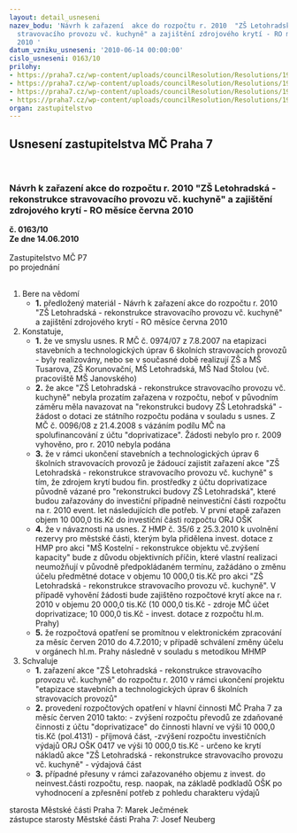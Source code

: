 ```yaml
---
layout: detail_usneseni
nazev_bodu: 'Návrh k zařazení  akce do rozpočtu r. 2010  "ZŠ Letohradská - rekonstrukce
  stravovacího provozu vč. kuchyně" a zajištění zdrojového krytí - RO měsíce června
  2010 '
datum_vzniku_usneseni: '2010-06-14 00:00:00'
cislo_usneseni: 0163/10
prilohy:
- https://praha7.cz/wp-content/uploads/councilResolution/Resolutions/19589/3-10-usneseni0974_07r.doc
- https://praha7.cz/wp-content/uploads/councilResolution/Resolutions/19589/3-10-p%c5%99%c3%adpism%c5%a1_kosteln%c3%ad.pdf
- https://praha7.cz/wp-content/uploads/councilResolution/Resolutions/19589/3-10-usneseni0096_08z.doc
- https://praha7.cz/wp-content/uploads/councilResolution/Resolutions/19589/3-10-usneseni0557_10r.doc
organ: zastupitelstvo
---
```

<div id="ucUsn_pList" class="usn">
	<span><h2>Usnesení zastupitelstva MČ Praha 7 </h2>
<br></span><div class="standBody">
<span><h3>Návrh k zařazení  akce do rozpočtu r. 2010  "ZŠ Letohradská - rekonstrukce stravovacího provozu vč. kuchyně" a zajištění zdrojového krytí - RO měsíce června 2010 </h3></span><div class="center">
		<strong>č. 0163/10</strong><br>
	</div>
<div class="center">
		<strong>Ze dne 14.06.2010</strong><br><br>
	</div>Zastupitelstvo MČ P7<br> po projednání<br><br><ol>
<li>Bere na vědomí<ul><li>
<strong>1.</strong> předložený materiál - Návrh k zařazení  akce do rozpočtu r. 2010  "ZŠ Letohradská - rekonstrukce stravovacího provozu vč. kuchyně" a zajištění zdrojového krytí - RO měsíce června 2010 </li></ul>
</li>
<li>Konstatuje,<ul>
<li>
<strong>1.</strong> že ve smyslu usnes. R MČ č. 0974/07 z 7.8.2007 na etapizaci stavebních a technologických úprav 6 školních stravovacích provozů - byly realizovány,  nebo se v současné době realizují ZŠ a MŠ Tusarova, ZŠ Korunovační, MŠ Letohradská, MŠ Nad Štolou (vč. pracoviště MŠ Janovského) </li>
<li>
<strong>2.</strong> že akce "ZŠ Letohradská - rekonstrukce stravovacího provozu vč. kuchyně" nebyla prozatím zařazena v rozpočtu, neboť v původním záměru měla navazovat na "rekonstrukci budovy ZŠ Letohradská" - žádost o dotaci ze státního rozpočtu podána v souladu s usnes. Z MČ č. 0096/08 z 21.4.2008 s vázáním podílu MČ na spolufinancování  z účtu "doprivatizace". Žádosti nebylo pro r. 2009 vyhověno, pro r. 2010 nebyla podána </li>
<li>
<strong>3.</strong> že v rámci ukončení stavebních a technologických úprav 6 školních stravovacích provozů je žádoucí zajistit zařazení akce "ZŠ Letohradská - rekonstrukce stravovacího provozu vč. kuchyně" s tím, že zdrojem krytí budou fin. prostředky z účtu doprivatizace původně vázané pro "rekonstrukci budovy ZŠ Letohradská", které budou zařazovány do investiční případně neinvestiční části rozpočtu na r. 2010 event. let následujících dle potřeb. V první etapě zařazen objem 10 000,0 tis.Kč do investiční části rozpočtu ORJ OŠK</li>
<li>
<strong>4.</strong> že v návaznosti na usnes. Z HMP č. 35/6 z 25.3.2010  k uvolnění rezervy pro městské části, kterým byla přidělena invest. dotace z HMP pro akci "MŠ Kostelní - rekonstrukce objektu vč.zvýšení kapacity" bude z důvodu objektivních příčin, které vlastní realizaci neumožňují v původně předpokládaném termínu, zažádáno o změnu účelu předmětné dotace v objemu 10 000,0 tis.Kč pro akci "ZŠ Letohradská - rekonstrukce stravovacího provozu vč. kuchyně".  V případě vyhovění žádosti bude zajištěno rozpočtové krytí akce  na r. 2010 v objemu 20 000,0 tis.Kč (10 000,0 tis.Kč - zdroje MČ účet doprivatizace; 10 000,0 tis.Kč - invest. dotace z rozpočtu hl.m. Prahy)</li>
<li>
<strong>5.</strong> že rozpočtová opatření se promítnou v elektronickém zpracování za měsíc červen 2010 do 4.7.2010; v případě schválení změny účelu v orgánech hl.m. Prahy následně v souladu s metodikou MHMP</li>
</ul>
</li>
<li>Schvaluje<ul>
<li>
<strong>1.</strong> zařazení akce "ZŠ Letohradská - rekonstrukce stravovacího provozu vč. kuchyně" do rozpočtu r. 2010 v  rámci ukončení projektu "etapizace stavebních a technologických úprav  6 školních stravovacích provozů" </li>
<li>
<strong>2.</strong> provedení rozpočtových opatření v hlavní činnosti MČ Praha 7 za měsíc červen 2010 takto:                                                                                                                             - zvýšení rozpočtu převodů ze zdaňované činnosti z účtu "doprivatizace"  do činnosti hlavní ve výši  10 000,0 tis.Kč (pol.4131) - příjmová část,                                         -zvýšení rozpočtu investičních výdajů  ORJ OŠK 0417  ve výši  10 000,0 tis.Kč - určeno ke krytí nákladů akce "ZŠ Letohradská - rekonstrukce stravovacího provozu vč. kuchyně" - výdajová část </li>
<li>
<strong>3.</strong> případné přesuny v rámci zařazovaného objemu z invest. do neinvest.části rozpočtu, resp. naopak, na základě podkladů OŠK po vyhodnocení  a zpřesnění potřeb z pohledu charakteru výdajů</li>
</ul>
</li>
</ol>starosta Městské části Praha 7: Marek Ječmének<br>zástupce starosty Městské části Praha 7: Josef Neuberg
</div>
</div>